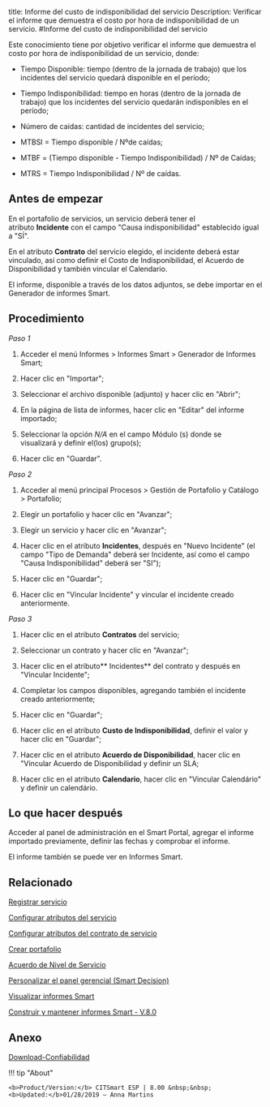 title: Informe del custo de indisponibilidad del servicio
Description: Verificar el informe que demuestra el costo por hora de indisponibilidad de un servicio.
#Informe del custo de indisponibilidad del servicio


Este conocimiento tiene por objetivo verificar el informe que demuestra el costo
por hora de indisponibilidad de un servicio, donde:

-   Tiempo Disponible: tiempo (dentro de la jornada de trabajo) que los
    incidentes del servicio quedará disponible en el período;

-   Tiempo Indisponibilidad: tiempo en horas (dentro de la jornada de trabajo)
    que los incidentes del servicio quedarán indisponibles en el período;

-   Número de caídas: cantidad de incidentes del servicio;

-   MTBSI = Tiempo disponible / Nºde caídas;

-   MTBF = (Tiempo disponible - Tiempo Indisponibilidad) / Nº de Caídas;

-   MTRS = Tiempo Indisponibilidad / Nº de caídas.

Antes de empezar
--------------------

En el portafolio de servicios, un servicio deberá tener el
atributo **Incidente** con el campo "Causa indisponibilidad" establecido igual a
"SÍ".

En el atributo **Contrato** del servicio elegido, el incidente deberá estar
vinculado, así como definir el Costo de Indisponibilidad, el Acuerdo de
Disponibilidad y también vincular el Calendario.

El informe, disponible a través de los datos adjuntos, se debe importar en el
Generador de informes Smart.

Procedimiento
-----------------

*Paso 1*

1.  Acceder el menú Informes \> Informes Smart \> Generador de Informes Smart;

2.  Hacer clic en "Importar";

3.  Seleccionar el archivo disponible (adjunto) y hacer clic en "Abrir";

4.  En la página de lista de informes, hacer clic en "Editar" del informe
    importado;

5.  Seleccionar la opción *N/A* en el campo Módulo (s) donde se
    visualizará y definir el(los) grupo(s);

6.  Hacer clic en "Guardar".

*Paso 2*

1.  Acceder al menú principal Procesos \> Gestión de Portafolio y Catálogo \>
    Portafolio;

2.  Elegir un portafolio y hacer clic en "Avanzar";

3.  Elegir un servicio y hacer clic en "Avanzar";

4.  Hacer clic en el atributo **Incidentes**, después en "Nuevo Incidente" (el
    campo "Tipo de Demanda" deberá ser Incidente, así como el campo "Causa
    Indisponibilidad" deberá ser "SI");

5.  Hacer clic en "Guardar";

6.  Hacer clic en "Vincular Incidente" y vincular el incidente creado
    anteriormente.

*Paso 3*

1.  Hacer clic en el atributo **Contratos** del servicio;

2.  Seleccionar un contrato y hacer clic en "Avanzar";

3.  Hacer clic en el atributo** Incidentes** del contrato y después en "Vincular
    Incidente";

4.  Completar los campos disponibles, agregando también el incidente creado
    anteriormente;

5.  Hacer clic en "Guardar";

6.  Hacer clic en el atributo **Custo de Indisponibilidad**, definir el valor y
    hacer clic en "Guardar";

7.  Hacer clic en el atributo **Acuerdo de Disponibilidad**, hacer clic en
    "Vincular Acuerdo de Disponibilidad y definir un SLA;

8.  Hacer clic en el atributo **Calendario**, hacer clic en "Vincular
    Calendário" y definir un calendário.

Lo que hacer después
------------

Acceder al panel de administración en el Smart Portal, agregar el informe
importado previamente, definir las fechas y comprobar el informe.

El informe también se puede ver en Informes Smart.



Relacionado
-----------

[Registrar servicio](/es-es/citsmart-esp-8/processes/portfolio-and-catalog/use/register-a-service.html)

[Configurar atributos del servicio](/es-es/citsmart-esp-8/processes/portfolio-and-catalog/use/configure-services-attributes.html)

[Configurar atributos del contrato de servicio](/es-es/citsmart-esp-8/processes/portfolio-and-catalog/configuration/service-contract-attributes.html)

[Crear portafolio](/es-es/citsmart-esp-8/processes/portfolio-and-catalog/use/create-the-portfolio.html)

[Acuerdo de Nivel de Servicio](/es-es/citsmart-esp-8/processes/service-level/use/service-level-agreement.html)

[Personalizar el panel gerencial (Smart Decision)](/es-es/citsmart-esp-8/additional-features/reports/create/dashboard-customize-management-panel-smart-decision.html)

[Visualizar informes Smart](/es-es/citsmart-esp-8/additional-features/reports/create/smart-reports/configuration/create-smart-report.html)

[Construir y mantener informes Smart - V.8.0](/es-es/citsmart-esp-8/additional-features/reports/create/smart-reports/configuration/build-maintain-smart-report.html)


Anexo
-----
[Download-Confiabilidad][1]

!!! tip "About"

    <b>Product/Version:</b> CITSmart ESP | 8.00 &nbsp;&nbsp;
    <b>Updated:</b>01/28/2019 – Anna Martins

[1]:/es-es/citsmart-esp-8/additional-features/reports/use/images/confiabilidade.citreport
